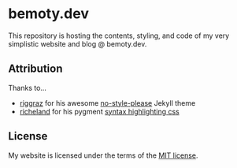 # bemoty.dev

This repository is hosting the contents, styling, and code of my very simplistic website and blog @ bemoty.dev.

## Attribution

Thanks to...

- [riggraz](https://github.com/riggraz) for his awesome [no-style-please](https://github.com/riggraz/no-style-please) Jekyll theme
- [richeland](https://github.com/richeland) for his pygment [syntax highlighting css](https://github.com/richleland/pygments-css)

## License

My website is licensed under the terms of the [MIT license](https://choosealicense.com/licenses/mit/).
